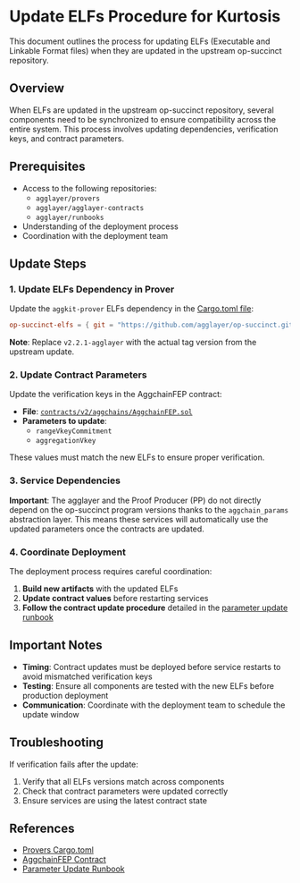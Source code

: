 # Update ELFs Procedure for Kurtosis

This document outlines the process for updating ELFs (Executable and Linkable Format files) when they are updated in the upstream op-succinct repository.

## Overview

When ELFs are updated in the upstream op-succinct repository, several components need to be synchronized to ensure compatibility across the entire system. This process involves updating dependencies, verification keys, and contract parameters.

## Prerequisites

- Access to the following repositories:
  - `agglayer/provers`
  - `agglayer/agglayer-contracts`
  - `agglayer/runbooks`
- Understanding of the deployment process
- Coordination with the deployment team

## Update Steps

### 1. Update ELFs Dependency in Prover

Update the `aggkit-prover` ELFs dependency in the [Cargo.toml file](https://github.com/agglayer/provers/blob/main/Cargo.toml):

```toml
op-succinct-elfs = { git = "https://github.com/agglayer/op-succinct.git", tag = "v2.2.1-agglayer" }
```

**Note**: Replace `v2.2.1-agglayer` with the actual tag version from the upstream update.

### 2. Update Contract Parameters

Update the verification keys in the AggchainFEP contract:

- **File**: [`contracts/v2/aggchains/AggchainFEP.sol`](https://github.com/agglayer/agglayer-contracts/blob/feature/ongoing-v0.3.0/contracts/v2/aggchains/AggchainFEP.sol#L72)
- **Parameters to update**:
  - `rangeVkeyCommitment`
  - `aggregationVkey`

These values must match the new ELFs to ensure proper verification.

### 3. Service Dependencies

**Important**: The agglayer and the Proof Producer (PP) do not directly depend on the op-succinct program versions thanks to the `aggchain_params` abstraction layer. This means these services will automatically use the updated parameters once the contracts are updated.

### 4. Coordinate Deployment

The deployment process requires careful coordination:

1. **Build new artifacts** with the updated ELFs
2. **Update contract values** before restarting services
3. **Follow the contract update procedure** detailed in the [parameter update runbook](https://github.com/agglayer/runbooks/blob/12acabb412c31e94d5ca7d4194c097f66c6d0ec7/upgrades/update-parameters.md)

## Important Notes

- **Timing**: Contract updates must be deployed before service restarts to avoid mismatched verification keys
- **Testing**: Ensure all components are tested with the new ELFs before production deployment
- **Communication**: Coordinate with the deployment team to schedule the update window

## Troubleshooting

If verification fails after the update:
1. Verify that all ELFs versions match across components
2. Check that contract parameters were updated correctly
3. Ensure services are using the latest contract state

## References

- [Provers Cargo.toml](https://github.com/agglayer/provers/blob/main/Cargo.toml)
- [AggchainFEP Contract](https://github.com/agglayer/agglayer-contracts/blob/feature/ongoing-v0.3.0/contracts/v2/aggchains/AggchainFEP.sol)
- [Parameter Update Runbook](https://github.com/agglayer/runbooks/blob/12acabb412c31e94d5ca7d4194c097f66c6d0ec7/upgrades/update-parameters.md)
